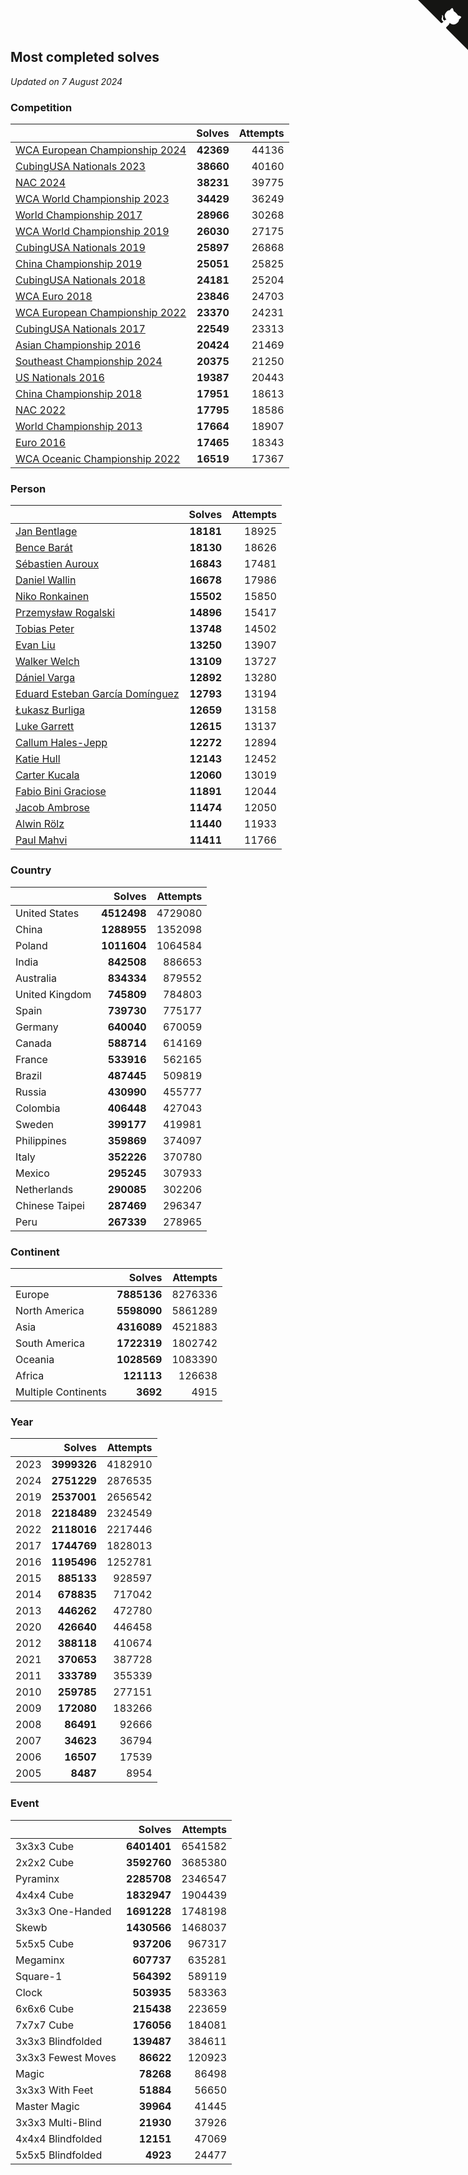 ## Most completed solves

*Updated on  7 August 2024*


### Competition

|  | Solves | Attempts |
| :--- | ---: | ---: |
| [WCA European Championship 2024](https://www.worldcubeassociation.org/competitions/Euro2024) | **42369** | 44136 |
| [CubingUSA Nationals 2023](https://www.worldcubeassociation.org/competitions/CubingUSANationals2023) | **38660** | 40160 |
| [NAC 2024](https://www.worldcubeassociation.org/competitions/NAC2024) | **38231** | 39775 |
| [WCA World Championship 2023](https://www.worldcubeassociation.org/competitions/WC2023) | **34429** | 36249 |
| [World Championship 2017](https://www.worldcubeassociation.org/competitions/WC2017) | **28966** | 30268 |
| [WCA World Championship 2019](https://www.worldcubeassociation.org/competitions/WC2019) | **26030** | 27175 |
| [CubingUSA Nationals 2019](https://www.worldcubeassociation.org/competitions/CubingUSANationals2019) | **25897** | 26868 |
| [China Championship 2019](https://www.worldcubeassociation.org/competitions/ChinaChampionship2019) | **25051** | 25825 |
| [CubingUSA Nationals 2018](https://www.worldcubeassociation.org/competitions/CubingUSANationals2018) | **24181** | 25204 |
| [WCA Euro 2018](https://www.worldcubeassociation.org/competitions/Euro2018) | **23846** | 24703 |
| [WCA European Championship 2022](https://www.worldcubeassociation.org/competitions/Euro2022) | **23370** | 24231 |
| [CubingUSA Nationals 2017](https://www.worldcubeassociation.org/competitions/CubingUSANationals2017) | **22549** | 23313 |
| [Asian Championship 2016](https://www.worldcubeassociation.org/competitions/AsianChampionship2016) | **20424** | 21469 |
| [Southeast Championship 2024](https://www.worldcubeassociation.org/competitions/SoutheastChampionship2024) | **20375** | 21250 |
| [US Nationals 2016](https://www.worldcubeassociation.org/competitions/USNationals2016) | **19387** | 20443 |
| [China Championship 2018](https://www.worldcubeassociation.org/competitions/ChinaChampionship2018) | **17951** | 18613 |
| [NAC 2022](https://www.worldcubeassociation.org/competitions/NAC2022) | **17795** | 18586 |
| [World Championship 2013](https://www.worldcubeassociation.org/competitions/WC2013) | **17664** | 18907 |
| [Euro 2016](https://www.worldcubeassociation.org/competitions/Euro2016) | **17465** | 18343 |
| [WCA Oceanic Championship 2022](https://www.worldcubeassociation.org/competitions/OC2022) | **16519** | 17367 |

### Person

|  | Solves | Attempts |
| :--- | ---: | ---: |
| [Jan Bentlage](https://www.worldcubeassociation.org/persons/2010BENT01) | **18181** | 18925 |
| [Bence Barát](https://www.worldcubeassociation.org/persons/2008BARA01) | **18130** | 18626 |
| [Sébastien Auroux](https://www.worldcubeassociation.org/persons/2008AURO01) | **16843** | 17481 |
| [Daniel Wallin](https://www.worldcubeassociation.org/persons/2013WALL03) | **16678** | 17986 |
| [Niko Ronkainen](https://www.worldcubeassociation.org/persons/2010RONK01) | **15502** | 15850 |
| [Przemysław Rogalski](https://www.worldcubeassociation.org/persons/2013ROGA02) | **14896** | 15417 |
| [Tobias Peter](https://www.worldcubeassociation.org/persons/2014PETE03) | **13748** | 14502 |
| [Evan Liu](https://www.worldcubeassociation.org/persons/2009LIUE01) | **13250** | 13907 |
| [Walker Welch](https://www.worldcubeassociation.org/persons/2011WELC01) | **13109** | 13727 |
| [Dániel Varga](https://www.worldcubeassociation.org/persons/2008VARG01) | **12892** | 13280 |
| [Eduard Esteban García Domínguez](https://www.worldcubeassociation.org/persons/2011EDUA01) | **12793** | 13194 |
| [Łukasz Burliga](https://www.worldcubeassociation.org/persons/2013BURL01) | **12659** | 13158 |
| [Luke Garrett](https://www.worldcubeassociation.org/persons/2017GARR05) | **12615** | 13137 |
| [Callum Hales-Jepp](https://www.worldcubeassociation.org/persons/2012HALE01) | **12272** | 12894 |
| [Katie Hull](https://www.worldcubeassociation.org/persons/2010HULL01) | **12143** | 12452 |
| [Carter Kucala](https://www.worldcubeassociation.org/persons/2015KUCA01) | **12060** | 13019 |
| [Fabio Bini Graciose](https://www.worldcubeassociation.org/persons/2010GRAC02) | **11891** | 12044 |
| [Jacob Ambrose](https://www.worldcubeassociation.org/persons/2010AMBR01) | **11474** | 12050 |
| [Alwin Rölz](https://www.worldcubeassociation.org/persons/2016ROLZ01) | **11440** | 11933 |
| [Paul Mahvi](https://www.worldcubeassociation.org/persons/2012MAHV01) | **11411** | 11766 |

### Country

|  | Solves | Attempts |
| :--- | ---: | ---: |
| United States | **4512498** | 4729080 |
| China | **1288955** | 1352098 |
| Poland | **1011604** | 1064584 |
| India | **842508** | 886653 |
| Australia | **834334** | 879552 |
| United Kingdom | **745809** | 784803 |
| Spain | **739730** | 775177 |
| Germany | **640040** | 670059 |
| Canada | **588714** | 614169 |
| France | **533916** | 562165 |
| Brazil | **487445** | 509819 |
| Russia | **430990** | 455777 |
| Colombia | **406448** | 427043 |
| Sweden | **399177** | 419981 |
| Philippines | **359869** | 374097 |
| Italy | **352226** | 370780 |
| Mexico | **295245** | 307933 |
| Netherlands | **290085** | 302206 |
| Chinese Taipei | **287469** | 296347 |
| Peru | **267339** | 278965 |

### Continent

|  | Solves | Attempts |
| :--- | ---: | ---: |
| Europe | **7885136** | 8276336 |
| North America | **5598090** | 5861289 |
| Asia | **4316089** | 4521883 |
| South America | **1722319** | 1802742 |
| Oceania | **1028569** | 1083390 |
| Africa | **121113** | 126638 |
| Multiple Continents | **3692** | 4915 |

### Year

|  | Solves | Attempts |
| :--- | ---: | ---: |
| 2023 | **3999326** | 4182910 |
| 2024 | **2751229** | 2876535 |
| 2019 | **2537001** | 2656542 |
| 2018 | **2218489** | 2324549 |
| 2022 | **2118016** | 2217446 |
| 2017 | **1744769** | 1828013 |
| 2016 | **1195496** | 1252781 |
| 2015 | **885133** | 928597 |
| 2014 | **678835** | 717042 |
| 2013 | **446262** | 472780 |
| 2020 | **426640** | 446458 |
| 2012 | **388118** | 410674 |
| 2021 | **370653** | 387728 |
| 2011 | **333789** | 355339 |
| 2010 | **259785** | 277151 |
| 2009 | **172080** | 183266 |
| 2008 | **86491** | 92666 |
| 2007 | **34623** | 36794 |
| 2006 | **16507** | 17539 |
| 2005 | **8487** | 8954 |

### Event

|  | Solves | Attempts |
| :--- | ---: | ---: |
| 3x3x3 Cube | **6401401** | 6541582 |
| 2x2x2 Cube | **3592760** | 3685380 |
| Pyraminx | **2285708** | 2346547 |
| 4x4x4 Cube | **1832947** | 1904439 |
| 3x3x3 One-Handed | **1691228** | 1748198 |
| Skewb | **1430566** | 1468037 |
| 5x5x5 Cube | **937206** | 967317 |
| Megaminx | **607737** | 635281 |
| Square-1 | **564392** | 589119 |
| Clock | **503935** | 583363 |
| 6x6x6 Cube | **215438** | 223659 |
| 7x7x7 Cube | **176056** | 184081 |
| 3x3x3 Blindfolded | **139487** | 384611 |
| 3x3x3 Fewest Moves | **86622** | 120923 |
| Magic | **78268** | 86498 |
| 3x3x3 With Feet | **51884** | 56650 |
| Master Magic | **39964** | 41445 |
| 3x3x3 Multi-Blind | **21930** | 37926 |
| 4x4x4 Blindfolded | **12151** | 47069 |
| 5x5x5 Blindfolded | **4923** | 24477 |


<a href="https://github.com/jonatanklosko/wca_statistics" class="github-corner" aria-label="View source on Github"><svg width="80" height="80" viewBox="0 0 250 250" style="fill:#151513; color:#fff; position: absolute; top: 0; border: 0; right: 0;" aria-hidden="true"><path d="M0,0 L115,115 L130,115 L142,142 L250,250 L250,0 Z"></path><path d="M128.3,109.0 C113.8,99.7 119.0,89.6 119.0,89.6 C122.0,82.7 120.5,78.6 120.5,78.6 C119.2,72.0 123.4,76.3 123.4,76.3 C127.3,80.9 125.5,87.3 125.5,87.3 C122.9,97.6 130.6,101.9 134.4,103.2" fill="currentColor" style="transform-origin: 130px 106px;" class="octo-arm"></path><path d="M115.0,115.0 C114.9,115.1 118.7,116.5 119.8,115.4 L133.7,101.6 C136.9,99.2 139.9,98.4 142.2,98.6 C133.8,88.0 127.5,74.4 143.8,58.0 C148.5,53.4 154.0,51.2 159.7,51.0 C160.3,49.4 163.2,43.6 171.4,40.1 C171.4,40.1 176.1,42.5 178.8,56.2 C183.1,58.6 187.2,61.8 190.9,65.4 C194.5,69.0 197.7,73.2 200.1,77.6 C213.8,80.2 216.3,84.9 216.3,84.9 C212.7,93.1 206.9,96.0 205.4,96.6 C205.1,102.4 203.0,107.8 198.3,112.5 C181.9,128.9 168.3,122.5 157.7,114.1 C157.9,116.9 156.7,120.9 152.7,124.9 L141.0,136.5 C139.8,137.7 141.6,141.9 141.8,141.8 Z" fill="currentColor" class="octo-body"></path></svg></a><style>.github-corner:hover .octo-arm{animation:octocat-wave 560ms ease-in-out}@keyframes octocat-wave{0%,100%{transform:rotate(0)}20%,60%{transform:rotate(-25deg)}40%,80%{transform:rotate(10deg)}}@media (max-width:500px){.github-corner:hover .octo-arm{animation:none}.github-corner .octo-arm{animation:octocat-wave 560ms ease-in-out}}</style>
